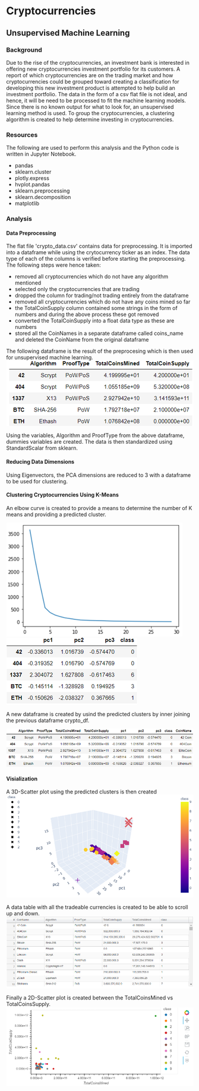 # Cryptocurrencies
## Unsupervised Machine Learning

### Background
Due to the rise of the cryptocurrencies, an investment bank is interested in offering new cryptocurrencies investment portfolio for its customers. A report of which cryptocurrencies are on the trading market and how cryptocurrencies could be grouped toward creating a classification for developing this new investment product is attempted to help build an investment portfolio.
The data in the form of a csv flat file is not ideal, and hence, it will be need to be processed to fit the machine learning models. Since there is no known output for what to look for, an unsupervised learning method is used. To group the cryptocurrencies, a clustering algorithm is created to help determine investing in cryptocurrencies.

### Resources
The following are used to perform this analysis and the Python code is written in Jupyter Notebook.

* pandas
* sklearn.cluster
* plotly.express
* hvplot.pandas
* sklearn.preprocessing
* sklearn.decomposition
* matplotlib

### Analysis

#### Data Preprocessing
The flat file 'crypto_data.csv' contains data for preprocessing.  It is imported into a dataframe while using the crytocurrency ticker as an index.  The data type of each of the columns is verified before starting the preprocessing.  The following steps were hence taken:
* removed all cryptocurrencies which do not have any algorithm mentioned
* selected only the cryptocurrencies that are trading
* dropped the column for trading/not trading entirely from the dataframe
* removed all cryptocurrencies which do not have any coins mined so far
* the TotalCoinSupply column contained some strings in the form of numbers and during the above process these got removed
* converted the TotalCoinSupply into a float data type as these are numbers
* stored all the CoinNames in a separate dataframe called coins_name and deleted the CoinName from the original dataframe

The following dataframe is the result of the preprocesing which is then used for unsupervised machine learning.
![](Images/crypto_df.png)

Using the variables, Algorithm and ProofType from the above dataframe, dummies variables are created.  The data is then standardized using StandardScalar from sklearn.

#### Reducing Data Dimensions

Using Eigenvectors, the PCA dimensions are reduced to 3 with a dataframe to be used for clustering.


#### Clustering Cryptocurrencies Using K-Means
An elbow curve is created to provide a means to determine the number of K means and providing a predicted cluster.

![](Images/K-Mean.png)
![](Images/PCS.png)

A new dataframe is created by usind the predicted clusters by inner joining the previous dataframe crypto_df.

![](Images/clustered_df.png)

#### Visialization

A 3D-Scatter plot using the predicted clusters is then created
![](Images/3D_Scatter_Plot.png)

A data table with all the tradeable currencies is created to be able to scroll up and down.
![](Images/Data_Table.png)

Finally a 2D-Scatter plot is created between the TotalCoinsMined vs TotalCoinsSupply.
![](Images/Mined_Supply.png)
